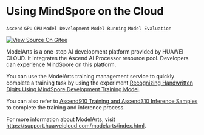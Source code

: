 ﻿# Using MindSpore on the Cloud

`Ascend` `GPU` `CPU` `Model Development` `Model Running` `Model Evaluation`

[![View Source On Gitee](https://gitee.com/mindspore/docs/raw/r1.6/resource/_static/logo_source_en.png)](https://gitee.com/mindspore/docs/blob/r1.6/docs/mindspore/programming_guide/source_en/use_on_the_cloud.md)

ModelArts is a one-stop AI development platform provided by HUAWEI CLOUD. It integrates the Ascend AI Processor resource pool. Developers can experience MindSpore on this platform.

You can use the ModelArts training management service to quickly complete a training task by using the experiment [Recognizing Handwritten Digits Using MindSpore Development Training Model](https://lab.huaweicloud.com/testdetail_461).

You can also refer to [Ascend910 Training and Ascend310 Inference Samples](https://support.huaweicloud.com/bestpractice-modelarts/modelarts_10_0026.html) to complete the training and inference process.

For more information about ModelArts, visit <https://support.huaweicloud.com/modelarts/index.html>.
